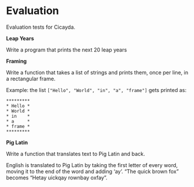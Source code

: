 # Evaluation

Evaluation tests for Cicayda.

**Leap Years**

Write a program that prints the next 20 leap years

**Framing**

Write a function that takes a list of strings and prints them, once per
line, in a rectangular frame.

Example: the list `["Hello", "World", "in", "a", "frame"]` gets printed
as:

```
*********
* Hello *
* World *
* in    *
* a     *
* frame *
*********
```

**Pig Latin**

Write a function that translates text to Pig Latin and back.

English is translated to Pig Latin by taking the first letter of every
word, moving it to the end of the word and adding ‘ay’.  “The quick
brown fox” becomes “Hetay uickqay rownbay oxfay”.
